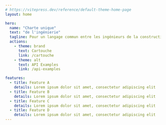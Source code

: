 ```yaml
---
# https://vitepress.dev/reference/default-theme-home-page
layout: home

hero:
  name: "Charte unique"
  text: "de l'ingénierie"
  tagline: Pour un langage commun entre les ingénieurs de la construction
  actions:
    - theme: brand
      text: Cartouche
      link: /cartouche
    - theme: alt
      text: API Examples
      link: /api-examples

features:
  - title: Feature A
    details: Lorem ipsum dolor sit amet, consectetur adipiscing elit
  - title: Feature B
    details: Lorem ipsum dolor sit amet, consectetur adipiscing elit
  - title: Feature C
    details: Lorem ipsum dolor sit amet, consectetur adipiscing elit
  - title: Feature D
    details: Lorem ipsum dolor sit amet, consectetur adipiscing elit
---
```


